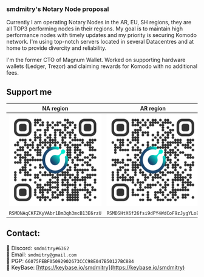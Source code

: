 ### smdmitry's Notary Node proposal ###

Currently I am operating Notary Nodes in the AR, EU, SH regions, they are all TOP3 performing nodes in their regions.
My goal is to maintain high performance nodes with timely updates and my priority is securing Komodo network.
I'm using top-notch servers located in several Datacentres and at home to provide divercity and reliability.

I'm the former CTO of Magnum Wallet. Worked on supporting hardware wallets (Ledger, Trezor) and claiming rewards for Komodo with no additional fees.

## Support me

| NA region | AR region | EU region |
| ------ | ------ | ------ |
| <img src="./RSMDNAqCKFZKyVAbr1Bm3qh3mcB13E6rzU.png" width="300"/> | <img src="./RSMDSHtX6f26fsi9dPY4WdCoF9zJygYLoE.png" width="300"/> | <img src="./RSMDNNEUvCRii6ebwJJRt2D1zucW4Sf5M9.png" width="300"/> |
| ```RSMDNAqCKFZKyVAbr1Bm3qh3mcB13E6rzU``` | ```RSMDSHtX6f26fsi9dPY4WdCoF9zJygYLoE``` | ```RSMDNNEUvCRii6ebwJJRt2D1zucW4Sf5M9```

## Contact:
:iphone: Discord: `smdmitry#6362`<br>
:e-mail: Email: `smdmitry@gmail.com`<br>
:key: PGP: `66075FEBF05092902673CCC98E047B50127BC884`<br>
:key: KeyBase: [https://keybase.io/smdmitry](https://keybase.io/smdmitry)
